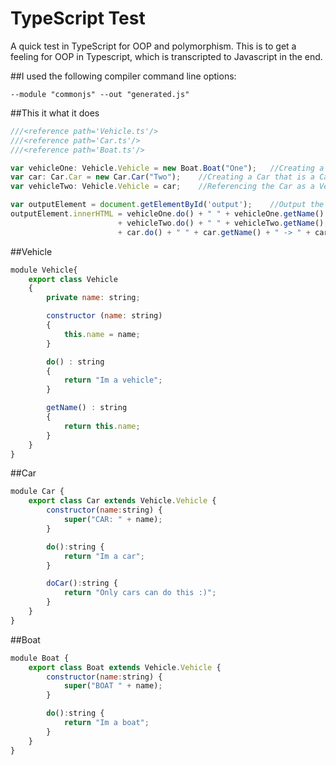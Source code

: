 # TypeScript Test
A quick test in TypeScript for OOP and polymorphism. This is to get a feeling for OOP in Typescript, which is transcripted to Javascript in the end.

##I used the following compiler command line options:
```
--module "commonjs" --out "generated.js"
```

##This it what it does
```js
///<reference path='Vehicle.ts'/>
///<reference path='Car.ts'/>
///<reference path='Boat.ts'/>

var vehicleOne: Vehicle.Vehicle = new Boat.Boat("One");   //Creating a Boat that is a Vehicle
var car: Car.Car = new Car.Car("Two");    //Creating a Car that is a Car
var vehicleTwo: Vehicle.Vehicle = car;    //Referencing the Car as a Vehicle

var outputElement = document.getElementById('output');    //Output the results
outputElement.innerHTML = vehicleOne.do() + " " + vehicleOne.getName() + "<br />" //Everyone can do and getName
                        + vehicleTwo.do() + " " + vehicleTwo.getName() + "<br />"
                        + car.do() + " " + car.getName() + " -> " + car.doCar() + "<br />"; //Only cars can doCar
```

##Vehicle
```js
module Vehicle{
    export class Vehicle
    {
        private name: string;

        constructor (name: string)
        {
            this.name = name;
        }

        do() : string
        {
            return "Im a vehicle";
        }

        getName() : string
        {
            return this.name;
        }
    }
}
```

##Car
```js
module Car {
    export class Car extends Vehicle.Vehicle {
        constructor(name:string) {
            super("CAR: " + name);
        }

        do():string {
            return "Im a car";
        }

        doCar():string {
            return "Only cars can do this :)";
        }
    }
}
```

##Boat
```js
module Boat {
    export class Boat extends Vehicle.Vehicle {
        constructor(name:string) {
            super("BOAT " + name);
        }

        do():string {
            return "Im a boat";
        }
    }
}
```
